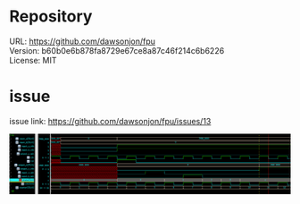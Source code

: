 # Repository

URL: https://github.com/dawsonjon/fpu  
Version: b60b0e6b878fa8729e67ce8a87c46f214c6b6226  
License: MIT  

# issue

issue link: https://github.com/dawsonjon/fpu/issues/13 

![waveform](waveform.png)
